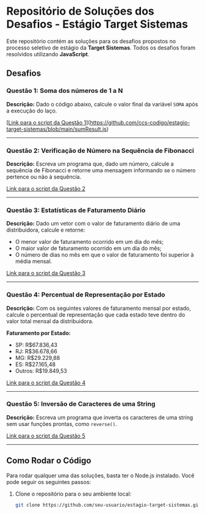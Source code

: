 # Repositório de Soluções dos Desafios - Estágio Target Sistemas

Este repositório contém as soluções para os desafios propostos no processo seletivo de estágio da **Target Sistemas**. Todos os desafios foram resolvidos utilizando **JavaScript**.

## Desafios

### Questão 1: Soma dos números de 1 a N

**Descrição:**
Dado o código abaixo, calcule o valor final da variável `SOMA` após a execução do laço.

[[Link para o script da Questão 1](./questao1.js)](https://github.com/ccs-codigo/estagio-target-sistemas/blob/main/sumResult.js)

---

### Questão 2: Verificação de Número na Sequência de Fibonacci

**Descrição:**
Escreva um programa que, dado um número, calcule a sequência de Fibonacci e retorne uma mensagem informando se o número pertence ou não à sequência.

[Link para o script da Questão 2](./questao2.js)

---

### Questão 3: Estatísticas de Faturamento Diário

**Descrição:**
Dado um vetor com o valor de faturamento diário de uma distribuidora, calcule e retorne:
- O menor valor de faturamento ocorrido em um dia do mês;
- O maior valor de faturamento ocorrido em um dia do mês;
- O número de dias no mês em que o valor de faturamento foi superior à média mensal.

[Link para o script da Questão 3](./questao3.js)

---

### Questão 4: Percentual de Representação por Estado

**Descrição:**
Com os seguintes valores de faturamento mensal por estado, calcule o percentual de representação que cada estado teve dentro do valor total mensal da distribuidora.

**Faturamento por Estado:**
- SP: R$67.836,43
- RJ: R$36.678,66
- MG: R$29.229,88
- ES: R$27.165,48
- Outros: R$19.849,53

[Link para o script da Questão 4](./questao4.js)

---

### Questão 5: Inversão de Caracteres de uma String

**Descrição:**
Escreva um programa que inverta os caracteres de uma string sem usar funções prontas, como `reverse()`.

[Link para o script da Questão 5](./questao5.js)

---

## Como Rodar o Código

Para rodar qualquer uma das soluções, basta ter o Node.js instalado. Você pode seguir os seguintes passos:

1. Clone o repositório para o seu ambiente local:
   ```bash
   git clone https://github.com/seu-usuario/estagio-target-sistemas.git
